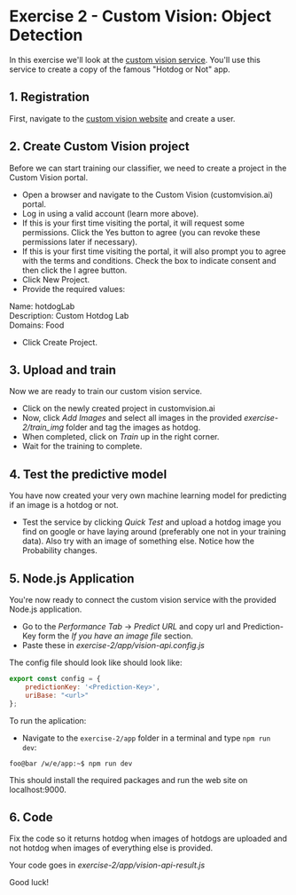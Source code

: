 # Exercise 2 - Custom Vision: Object Detection

In this exercise we'll look at the [custom vision service](https://www.customvision.ai). You'll use this service to create a copy of the famous "Hotdog or Not" app.


## 1. Registration
First, navigate to the [custom vision website](https://www.customvision.ai) and create a user. 

## 2. Create Custom Vision project
Before we can start training our classifier, we need to create a project in the Custom Vision portal.

- Open a browser and navigate to the Custom Vision (customvision.ai) portal.
- Log in using a valid account (learn more above).
- If this is your first time visiting the portal, it will request some permissions. Click the Yes button to agree (you can revoke these permissions later if necessary).
- If this is your first time visiting the portal, it will also prompt you to agree with the terms and conditions. Check the box to indicate consent and then click the I agree button.
- Click New Project.
- Provide the required values:

Name: hotdogLab  
Description: Custom Hotdog Lab  
Domains: Food

- Click Create Project.

## 3. Upload and train
Now we are ready to train our custom vision service.
- Click on the newly created project in customvision.ai
- Now, click *Add Images* and select all images in the provided *exercise-2/train_img* folder and tag the images as hotdog.
- When completed, click on *Train* up in the right corner.
- Wait for the training to complete.

## 4. Test the predictive model
You have now created your very own machine learning model for predicting if an image is a hotdog or not.
- Test the service by clicking *Quick Test* and upload a hotdog image you find on google or have laying around (preferably one not in your training data). Also try with an image of something else. Notice how the Probability changes.

## 5. Node.js Application
You're now ready to connect the custom vision service with the provided Node.js application.
- Go to the *Performance Tab* -> *Predict URL* and copy url and Prediction-Key form the *If you have an image file* section.
- Paste these in *exercise-2/app/vision-api.config.js*

The config file should look like should look like: 

```javascript
export const config = {
    predictionKey: '<Prediction-Key>',
    uriBase: "<url>"
};
```
To run the aplication:
- Navigate to the `exercise-2/app` folder in a terminal and type `npm run dev`: 
```console
foo@bar /w/e/app:~$ npm run dev
```
This should install the required packages and run the web site on localhost:9000.


## 6. Code
Fix the code so it returns hotdog when images of hotdogs are uploaded and not hotdog when images of everything else is provided.

Your code goes in *exercise-2/app/vision-api-result.js*

Good luck!